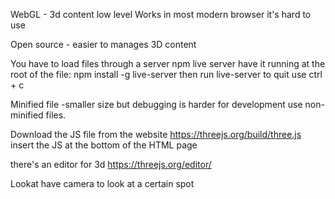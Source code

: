 WebGL - 3d content low level
Works in most modern browser
it's hard to use

Open source - easier to manages 3D content

You have to load files through a server
npm live server
have it running at the root of the file:
npm install -g live-server
then run 
live-server
to quit use ctrl + c

Minified file -smaller size but debugging is harder 
for development use non-minified files.

Download the JS file from the website
https://threejs.org/build/three.js
insert the JS at the bottom of the HTML page
<script src="js/three.js"></script>

there's an editor for 3d
https://threejs.org/editor/

Lookat have camera to look at a certain spot
